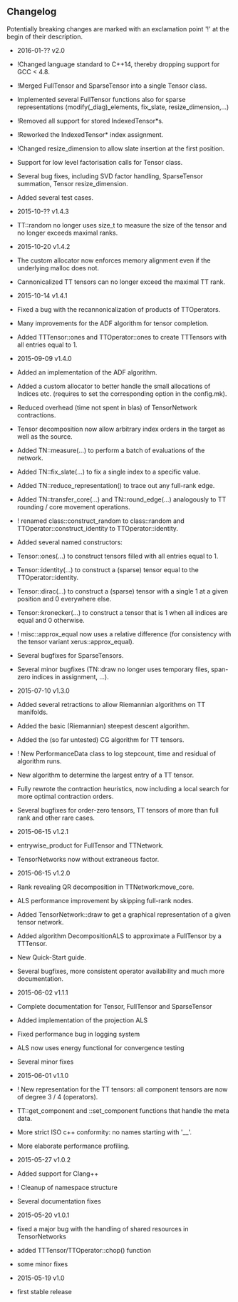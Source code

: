 ## Changelog

Potentially breaking changes are marked with an exclamation point '!' at the begin of their description.

* 2016-01-?? v2.0
 * !Changed language standard to C++14, thereby dropping support for GCC < 4.8.
 * !Merged FullTensor and SparseTensor into a single Tensor class.
 * Implemented several FullTensor functions also for sparse representations (modify(_diag)_elements, fix_slate, resize_dimension,...)
 * !Removed all support for stored IndexedTensor*s.
 * !Reworked the IndexedTensor* index assignment.
 * !Changed resize_dimension to allow slate insertion at the first position.
 * Support for low level factorisation calls for Tensor class.
 * Several bug fixes, including SVD factor handling, SparseTensor summation, Tensor resize_dimension.
 * Added several test cases.

* 2015-10-?? v1.4.3
 * TT::random no longer uses size_t to measure the size of the tensor and no longer exceeds maximal ranks.

* 2015-10-20 v1.4.2
 * The custom allocator now enforces memory alignment even if the underlying malloc does not.
 * Cannonicalized TT tensors can no longer exceed the maximal TT rank.

* 2015-10-14 v1.4.1
 * Fixed a bug with the recannonicalization of products of TTOperators.
 * Many improvements for the ADF algorithm for tensor completion.
 * Added TTTensor::ones and TTOperator::ones to create TTTensors with all entries equal to 1.

* 2015-09-09 v1.4.0
 * Added an implementation of the ADF algorithm.
 * Added a custom allocator to better handle the small allocations of Indices etc. (requires to set the corresponding option in the config.mk).
 * Reduced overhead (time not spent in blas) of TensorNetwork contractions.
 * Tensor decomposition now allow arbitrary index orders in the target as well as the source.
 * Added TN::measure(...) to perform a batch of evaluations of the network.
 * Added TN::fix_slate(...) to fix a single index to a specific value.
 * Added TN::reduce_representation() to trace out any full-rank edge.
 * Added TN::transfer_core(...) and TN::round_edge(...) analogously to TT rounding / core movement operations.
 * ! renamed class::construct_random to class::random and TTOperator::construct_identity to TTOperator::identity.
 * Added several named constructors:
  * Tensor::ones(...) to construct tensors filled with all entries equal to 1.
  * Tensor::identity(...) to construct a (sparse) tensor equal to the TTOperator::identity.
  * Tensor::dirac(...) to construct a (sparse) tensor with a single 1 at a given position and 0 everywhere else.
  * Tensor::kronecker(...) to construct a tensor that is 1 when all indices are equal and 0 otherwise.
 * ! misc::approx_equal now uses a relative difference (for consistency with the tensor variant xerus::approx_equal).
 * Several bugfixes for SparseTensors.
 * Several minor bugfixes (TN::draw no longer uses temporary files, span-zero indices in assignment, ...).

* 2015-07-10 v1.3.0
 * Added several retractions to allow Riemannian algorithms on TT manifolds.
 * Added the basic (Riemannian) steepest descent algorithm.
 * Added the (so far untested) CG algorithm for TT tensors.
 * ! New PerformanceData class to log stepcount, time and residual of algorithm runs.
 * New algorithm to determine the largest entry of a TT tensor.
 * Fully rewrote the contraction heuristics, now including a local search for more optimal contraction orders.
 * Several bugfixes for order-zero tensors, TT tensors of more than full rank and other rare cases.

* 2015-06-15 v1.2.1
 * entrywise_product for FullTensor and TTNetwork.
 * TensorNetworks now without extraneous factor.

* 2015-06-15 v1.2.0
 * Rank revealing QR decomposition in TTNetwork:move_core. 
 * ALS performance improvement by skipping full-rank nodes.
 * Added TensorNetwork::draw to get a graphical representation of a given tensor network.
 * Added algorithm DecompositionALS to approximate a FullTensor by a TTTensor.
 * New Quick-Start guide.
 * Several bugfixes, more consistent operator availability and much more documentation.

* 2015-06-02 v1.1.1
 * Complete documentation for Tensor, FullTensor and SparseTensor
 * Added implementation of the projection ALS
 * Fixed performance bug in logging system
 * ALS now uses energy functional for convergence testing
 * Several minor fixes

* 2015-06-01 v1.1.0
 * ! New representation for the TT tensors: all component tensors are now of degree 3 / 4 (operators).
 * TT::get_component and ::set_component functions that handle the meta data.
 * More strict ISO c++ conformity: no names starting with '__'.
 * More elaborate performance profiling.

* 2015-05-27 v1.0.2
 * Added support for Clang++
 * ! Cleanup of namespace structure
 * Several documentation fixes

* 2015-05-20 v1.0.1
 * fixed a major bug with the handling of shared resources in TensorNetworks
 * added TTTensor/TTOperator::chop() function
 * some minor fixes

* 2015-05-19 v1.0
 * first stable release
